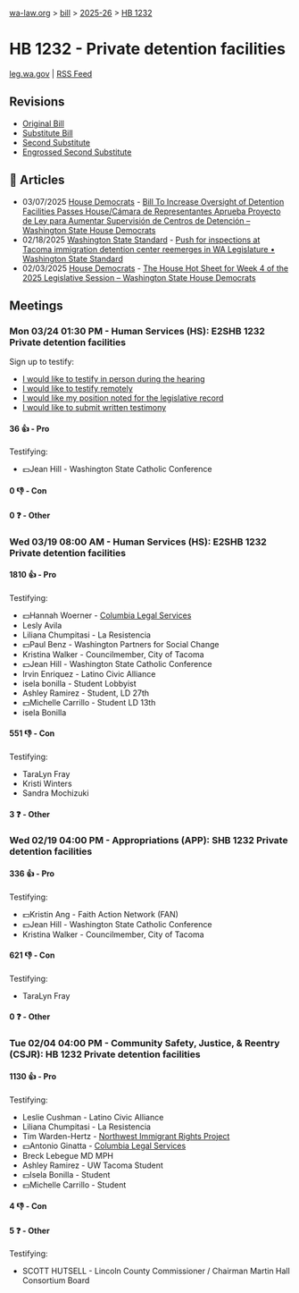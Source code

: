 [wa-law.org](/) > [bill](/bill/) > [2025-26](/bill/2025-26/) > [HB 1232](/bill/2025-26/hb/1232/)

# HB 1232 - Private detention facilities
[leg.wa.gov](https://app.leg.wa.gov/billsummary?BillNumber=1232&Year=2025&Initiative=false) | [RSS Feed](./rss.xml)

## Revisions
* [Original Bill](1/)
* [Substitute Bill](S/)
* [Second Substitute](S2/)
* [Engrossed Second Substitute](S2.E/)

## 📰 Articles
* 03/07/2025 [House Democrats](/org/house_democrats/) - [Bill To Increase Oversight of Detention Facilities Passes House/Cámara de Representantes Aprueba Proyecto de Ley para Aumentar Supervisión de Centros de Detención – Washington State House Democrats](https://housedemocrats.wa.gov/blog/2025/03/07/bill-to-increase-oversight-of-detention-facilities-passes-house-camara-de-representantes-aprueba-proyecto-de-ley-para-aumentar-supervision-de-centros-de-detencion/#:~:text=House%20Bill%201232)
* 02/18/2025 [Washington State Standard](/org/washington_state_standard/) - [Push for inspections at Tacoma immigration detention center reemerges in WA Legislature • Washington State Standard](https://washingtonstatestandard.com/2025/02/17/push-for-inspections-at-tacoma-immigration-detention-center-reemerges-in-wa-legislature/#:~:text=House%20Bill%201232)
* 02/03/2025 [House Democrats](/org/house_democrats/) - [The House Hot Sheet for Week 4 of the 2025 Legislative Session – Washington State House Democrats](https://housedemocrats.wa.gov/blog/2025/02/03/the-house-hot-sheet-for-week-4-of-the-2025-legislative-session/#:~:text=HB%201232)

## Meetings
### Mon 03/24 01:30 PM - Human Services (HS): E2SHB 1232 Private detention facilities
Sign up to testify:
* [I would like to testify in person during the hearing](https://app.leg.wa.gov/csi/Testifier/Add?chamber=House&mId=33171&aId=166417&caId=26640&tId=1)
* [I would like to testify remotely](https://app.leg.wa.gov/csi/Testifier/Add?chamber=House&mId=33171&aId=166417&caId=26640&tId=2)
* [I would like my position noted for the legislative record](https://app.leg.wa.gov/csi/Testifier/Add?chamber=House&mId=33171&aId=166417&caId=26640&tId=3)
* [I would like to submit written testimony](https://app.leg.wa.gov/csi/Testifier/Add?chamber=House&mId=33171&aId=166417&caId=26640&tId=4)

#### 36 👍 - Pro
Testifying:
* 💵Jean Hill - Washington State Catholic Conference

#### 0 👎 - Con

#### 0 ❓ - Other

### Wed 03/19 08:00 AM - Human Services (HS): E2SHB 1232 Private detention facilities
#### 1810 👍 - Pro
Testifying:
* 💵Hannah Woerner - [Columbia Legal Services](/org/columbia_legal_services/)
* Lesly Avila
* Liliana Chumpitasi - La Resistencia
* 💵Paul Benz - Washington Partners for Social Change
* Kristina Walker - Councilmember, City of Tacoma
* 💵Jean Hill - Washington State Catholic Conference
* Irvin Enriquez - Latino Civic Alliance
* isela bonilla - Student Lobbyist
* Ashley Ramirez - Student, LD 27th
* 💵Michelle Carrillo - Student LD 13th
* isela Bonilla

#### 551 👎 - Con
Testifying:
* TaraLyn Fray
* Kristi Winters
* Sandra Mochizuki

#### 3 ❓ - Other

### Wed 02/19 04:00 PM - Appropriations (APP): SHB 1232 Private detention facilities
#### 336 👍 - Pro
Testifying:
* 💵Kristin Ang - Faith Action Network (FAN)
* 💵Jean Hill - Washington State Catholic Conference
* Kristina Walker - Councilmember, City of Tacoma

#### 621 👎 - Con
Testifying:
* TaraLyn Fray

#### 0 ❓ - Other

### Tue 02/04 04:00 PM - Community Safety, Justice, & Reentry (CSJR): HB 1232 Private detention facilities
#### 1130 👍 - Pro
Testifying:
* Leslie Cushman - Latino Civic Alliance
* Liliana Chumpitasi - La Resistencia
* Tim Warden-Hertz - [Northwest Immigrant Rights Project](/org/northwest_immigrant_rights_project/)
* 💵Antonio Ginatta - [Columbia Legal Services](/org/columbia_legal_services/)
* Breck Lebegue MD MPH
* Ashley Ramirez - UW Tacoma Student
* 💵Isela Bonilla - Student
* 💵Michelle Carrillo - Student

#### 4 👎 - Con

#### 5 ❓ - Other
Testifying:
* SCOTT HUTSELL - Lincoln County Commissioner / Chairman Martin Hall Consortium Board
